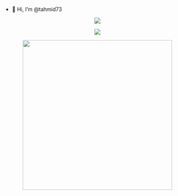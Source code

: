 - 👋 Hi, I’m @tahmid73

<!---
tahmid73/tahmid73 is a ✨ special ✨ repository because its `README.md` (this file) appears on your GitHub profile.
You can click the Preview link to take a look at your changes.
--->
<div align="center" flex=flex-row>
<a href="https://www.instagram.com/tahmidrifat/"><img src="https://img.shields.io/badge/Instagram-%23E4405F.svg?style=for-the-badge&logo=Instagram&logoColor=white" href="instagram.com/tahmidrifat"></a>

  <a href="https://www.facebook.com/tahmid.rifat73/"> <img src="https://img.shields.io/badge/Facebook-%231877F2.svg?style=for-the-badge&logo=Facebook&logoColor=white"></a>
</div>
<div align="center">
<img src="https://wakatime.com/share/@b3e82c14-18c0-40f9-8224-4a82cd7ac53a/610f80b4-2965-4589-b2f9-98e5aaae9a5f.svg" height="400" />
 </div>

